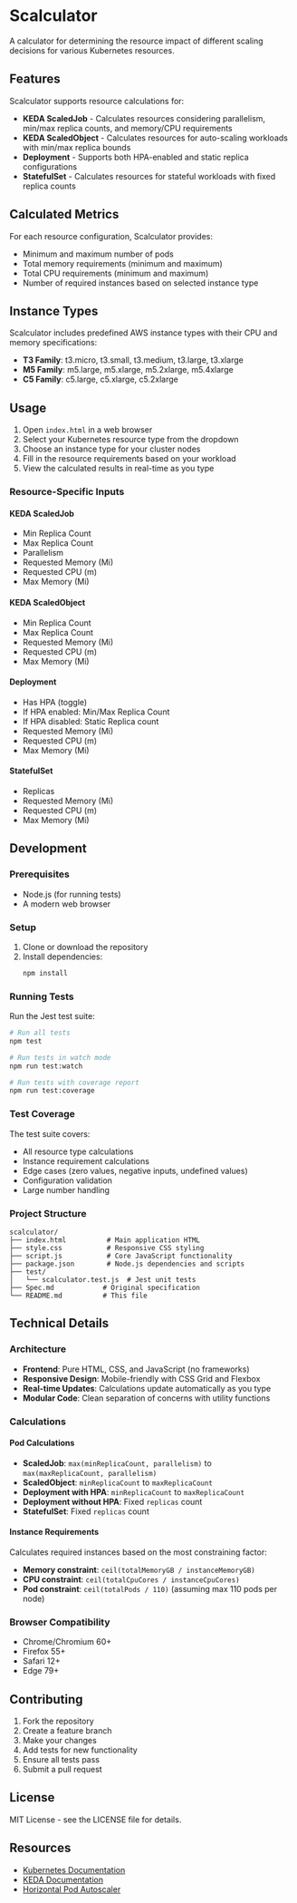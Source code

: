 # Scalculator

A calculator for determining the resource impact of different scaling decisions for various Kubernetes resources.

## Features

Scalculator supports resource calculations for:

- **KEDA ScaledJob** - Calculates resources considering parallelism, min/max replica counts, and memory/CPU requirements
- **KEDA ScaledObject** - Calculates resources for auto-scaling workloads with min/max replica bounds
- **Deployment** - Supports both HPA-enabled and static replica configurations
- **StatefulSet** - Calculates resources for stateful workloads with fixed replica counts

## Calculated Metrics

For each resource configuration, Scalculator provides:

- Minimum and maximum number of pods
- Total memory requirements (minimum and maximum)
- Total CPU requirements (minimum and maximum)
- Number of required instances based on selected instance type

## Instance Types

Scalculator includes predefined AWS instance types with their CPU and memory specifications:

- **T3 Family**: t3.micro, t3.small, t3.medium, t3.large, t3.xlarge
- **M5 Family**: m5.large, m5.xlarge, m5.2xlarge, m5.4xlarge
- **C5 Family**: c5.large, c5.xlarge, c5.2xlarge

## Usage

1. Open `index.html` in a web browser
2. Select your Kubernetes resource type from the dropdown
3. Choose an instance type for your cluster nodes
4. Fill in the resource requirements based on your workload
5. View the calculated results in real-time as you type

### Resource-Specific Inputs

#### KEDA ScaledJob
- Min Replica Count
- Max Replica Count  
- Parallelism
- Requested Memory (Mi)
- Requested CPU (m)
- Max Memory (Mi)

#### KEDA ScaledObject
- Min Replica Count
- Max Replica Count
- Requested Memory (Mi)
- Requested CPU (m)
- Max Memory (Mi)

#### Deployment
- Has HPA (toggle)
- If HPA enabled: Min/Max Replica Count
- If HPA disabled: Static Replica count
- Requested Memory (Mi)
- Requested CPU (m)
- Max Memory (Mi)

#### StatefulSet
- Replicas
- Requested Memory (Mi)
- Requested CPU (m)
- Max Memory (Mi)

## Development

### Prerequisites

- Node.js (for running tests)
- A modern web browser

### Setup

1. Clone or download the repository
2. Install dependencies:
   ```bash
   npm install
   ```

### Running Tests

Run the Jest test suite:

```bash
# Run all tests
npm test

# Run tests in watch mode
npm run test:watch

# Run tests with coverage report
npm run test:coverage
```

### Test Coverage

The test suite covers:
- All resource type calculations
- Instance requirement calculations
- Edge cases (zero values, negative inputs, undefined values)
- Configuration validation
- Large number handling

### Project Structure

```
scalculator/
├── index.html          # Main application HTML
├── style.css           # Responsive CSS styling
├── script.js           # Core JavaScript functionality
├── package.json        # Node.js dependencies and scripts
├── test/
│   └── scalculator.test.js  # Jest unit tests
├── Spec.md            # Original specification
└── README.md          # This file
```

## Technical Details

### Architecture

- **Frontend**: Pure HTML, CSS, and JavaScript (no frameworks)
- **Responsive Design**: Mobile-friendly with CSS Grid and Flexbox
- **Real-time Updates**: Calculations update automatically as you type
- **Modular Code**: Clean separation of concerns with utility functions

### Calculations

#### Pod Calculations
- **ScaledJob**: `max(minReplicaCount, parallelism)` to `max(maxReplicaCount, parallelism)`
- **ScaledObject**: `minReplicaCount` to `maxReplicaCount`
- **Deployment with HPA**: `minReplicaCount` to `maxReplicaCount`
- **Deployment without HPA**: Fixed `replicas` count
- **StatefulSet**: Fixed `replicas` count

#### Instance Requirements
Calculates required instances based on the most constraining factor:
- **Memory constraint**: `ceil(totalMemoryGB / instanceMemoryGB)`
- **CPU constraint**: `ceil(totalCpuCores / instanceCpuCores)`
- **Pod constraint**: `ceil(totalPods / 110)` (assuming max 110 pods per node)

### Browser Compatibility

- Chrome/Chromium 60+
- Firefox 55+
- Safari 12+
- Edge 79+

## Contributing

1. Fork the repository
2. Create a feature branch
3. Make your changes
4. Add tests for new functionality
5. Ensure all tests pass
6. Submit a pull request

## License

MIT License - see the LICENSE file for details.

## Resources

- [Kubernetes Documentation](https://kubernetes.io/docs/)
- [KEDA Documentation](https://keda.sh/)
- [Horizontal Pod Autoscaler](https://kubernetes.io/docs/tasks/run-application/horizontal-pod-autoscale/) 